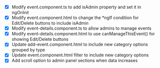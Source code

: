 - [x] Modify event.component.ts to add isAdmin property and set it in ngOnInit
- [x] Modify event.component.html to change the *ngIf condition for Edit/Delete buttons to include isAdmin
- [x] Modify event-details.component.ts to allow admins to manage events
- [x] Modify event-details.component.html to use canManageThisEvent() for showing Edit/Delete buttons
- [x] Update add-event.component.html to include new category options grouped by type
- [x] Update event.component.html filter to include new category options
- [x] Add scroll option to admin panel sections when data increases
